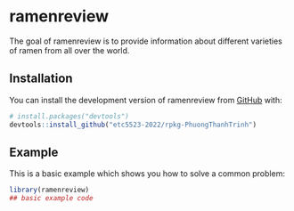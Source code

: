 
# ramenreview

<!-- badges: start -->
<!-- badges: end -->

The goal of ramenreview is to provide information about different varieties of ramen from all over the world.

## Installation

You can install the development version of ramenreview from [GitHub](https://github.com/) with:

``` r
# install.packages("devtools")
devtools::install_github("etc5523-2022/rpkg-PhuongThanhTrinh")
```

## Example

This is a basic example which shows you how to solve a common problem:

``` r
library(ramenreview)
## basic example code
```

